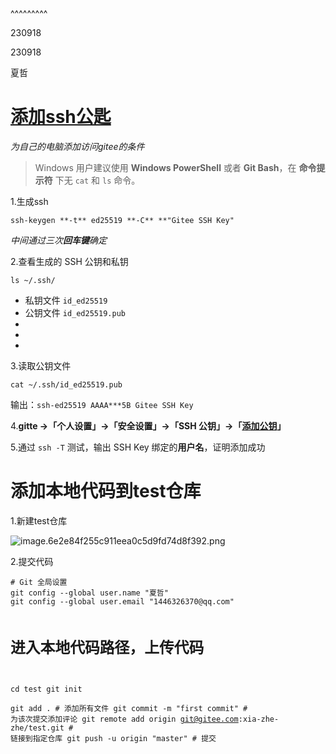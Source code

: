
<BlogInfo title="gitee 上传代码的步骤" author="夏哲哲" pv=0 read_times=0 pre_cost_time=36 category="git" tag_list="[]" create_time="2023.09.18 10:23:46.400145" update_time="2023.09.18 10:23:46.400151" />

^^^^^^^^^
<p>230918</p>
<p>230918</p>
<p>夏哲</p>
<h1 id="添加ssh公匙"><a href="https://help.gitee.com/base/account/SSH%E5%85%AC%E9%92%A5%E8%AE%BE%E7%BD%AE">添加ssh公匙</a></h1>
<p><em>为自己的电脑添加访问gitee的条件</em></p>
<blockquote>
<p>Windows 用户建议使用 <strong>Windows PowerShell</strong> 或者 <strong>Git Bash</strong>，在 <strong>命令提示符</strong> 下无 <code>cat</code> 和 <code>ls</code> 命令。</p>
</blockquote>
<p>1.生成ssh</p>
<p><code>ssh-keygen **-t** ed25519 **-C** **&quot;Gitee SSH Key&quot;</code></p>
<p><em>中间通过三次<strong>回车键</strong>确定</em></p>
<p>2.查看生成的 SSH 公钥和私钥</p>
<p><code>ls ~/.ssh/</code></p>
<ul>
<li>私钥文件 <code>id_ed25519</code></li>
<li>公钥文件 <code>id_ed25519.pub</code></li>
<li></li>
<li></li>
<li></li>
</ul>
<p>3.读取公钥文件</p>
<p><code>cat ~/.ssh/id_ed25519.pub</code></p>
<p>输出：<code>ssh-ed25519 AAAA***5B Gitee SSH Key</code></p>
<p>4.<strong>gitte -&gt;「个人设置」-&gt;「安全设置」-&gt;「SSH 公钥」-&gt;「<a href="https://gitee.com/profile/sshkeys">添加公钥</a>」</strong></p>
<p>5.通过 <code>ssh -T</code> 测试，输出 SSH Key 绑定的<strong>用户名</strong>，证明添加成功</p>
<h1 id="添加本地代码到test仓库">添加本地代码到test仓库</h1>
<p>1.新建test仓库</p>
<p><img src="../../../media/image/2023/09/18/image.6e2e84f255c911eea0c5d9fd74d8f392.png" alt="image.6e2e84f255c911eea0c5d9fd74d8f392.png" /></p>
<p>2.提交代码</p>
<pre><code class="language-cmd"># Git 全局设置
git config --global user.name &quot;夏哲&quot;
git config --global user.email &quot;1446326370@qq.com&quot;

# 进入本地代码路径，上传代码 
cd test 
git init  
git add .  # 添加所有文件 
git commit -m &quot;first commit&quot;  # 为该次提交添加评论 
git remote add origin git@gitee.com:xia-zhe-zhe/test.git   # 链接到指定仓库 
git push -u origin &quot;master&quot;  # 提交
</code></pre>

